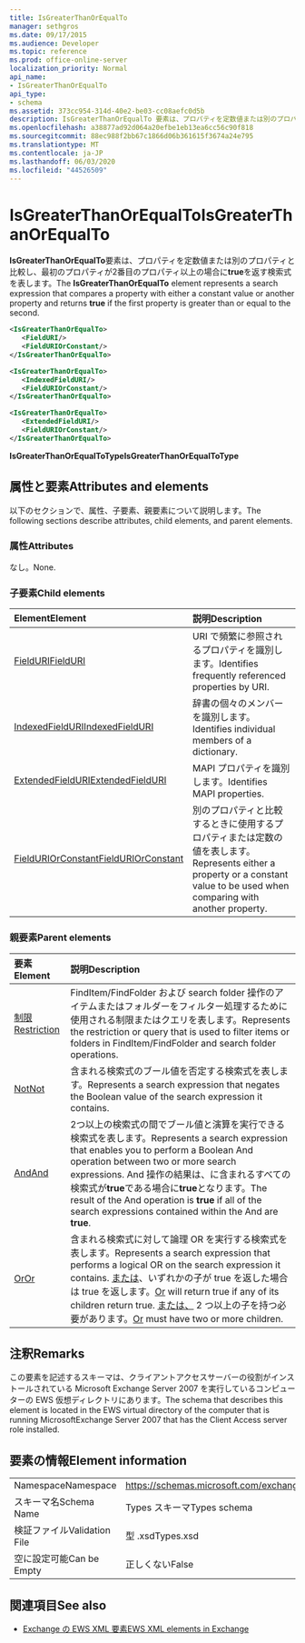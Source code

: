 ```yaml
---
title: IsGreaterThanOrEqualTo
manager: sethgros
ms.date: 09/17/2015
ms.audience: Developer
ms.topic: reference
ms.prod: office-online-server
localization_priority: Normal
api_name:
- IsGreaterThanOrEqualTo
api_type:
- schema
ms.assetid: 373cc954-314d-40e2-be03-cc08aefc0d5b
description: IsGreaterThanOrEqualTo 要素は、プロパティを定数値または別のプロパティと比較し、最初のプロパティが2番目のプロパティ以上の場合に true を返す検索式を表します。
ms.openlocfilehash: a38877ad92d064a20efbe1eb13ea6cc56c90f818
ms.sourcegitcommit: 88ec988f2bb67c1866d06b361615f3674a24e795
ms.translationtype: MT
ms.contentlocale: ja-JP
ms.lasthandoff: 06/03/2020
ms.locfileid: "44526509"
---
```

# <a name="isgreaterthanorequalto"></a><span data-ttu-id="353ac-103">IsGreaterThanOrEqualTo</span><span class="sxs-lookup"><span data-stu-id="353ac-103">IsGreaterThanOrEqualTo</span></span>

<span data-ttu-id="353ac-104">**IsGreaterThanOrEqualTo**要素は、プロパティを定数値または別のプロパティと比較し、最初のプロパティが2番目のプロパティ以上の場合に**true**を返す検索式を表します。</span><span class="sxs-lookup"><span data-stu-id="353ac-104">The **IsGreaterThanOrEqualTo** element represents a search expression that compares a property with either a constant value or another property and returns **true** if the first property is greater than or equal to the second.</span></span> 
  
```xml
<IsGreaterThanOrEqualTo>
   <FieldURI/>
   <FieldURIOrConstant/>
</IsGreaterThanOrEqualTo>
```

```xml
<IsGreaterThanOrEqualTo>
   <IndexedFieldURI/>
   <FieldURIOrConstant/>
</IsGreaterThanOrEqualTo>
```

```xml
<IsGreaterThanOrEqualTo>
   <ExtendedFieldURI/> 
   <FieldURIOrConstant/>
</IsGreaterThanOrEqualTo>
```

<span data-ttu-id="353ac-105">**IsGreaterThanOrEqualToType**</span><span class="sxs-lookup"><span data-stu-id="353ac-105">**IsGreaterThanOrEqualToType**</span></span>

## <a name="attributes-and-elements"></a><span data-ttu-id="353ac-106">属性と要素</span><span class="sxs-lookup"><span data-stu-id="353ac-106">Attributes and elements</span></span>

<span data-ttu-id="353ac-107">以下のセクションで、属性、子要素、親要素について説明します。</span><span class="sxs-lookup"><span data-stu-id="353ac-107">The following sections describe attributes, child elements, and parent elements.</span></span>
  
### <a name="attributes"></a><span data-ttu-id="353ac-108">属性</span><span class="sxs-lookup"><span data-stu-id="353ac-108">Attributes</span></span>

<span data-ttu-id="353ac-109">なし。</span><span class="sxs-lookup"><span data-stu-id="353ac-109">None.</span></span>
  
### <a name="child-elements"></a><span data-ttu-id="353ac-110">子要素</span><span class="sxs-lookup"><span data-stu-id="353ac-110">Child elements</span></span>

|<span data-ttu-id="353ac-111">**Element**</span><span class="sxs-lookup"><span data-stu-id="353ac-111">**Element**</span></span>|<span data-ttu-id="353ac-112">**説明**</span><span class="sxs-lookup"><span data-stu-id="353ac-112">**Description**</span></span>|
|:-----|:-----|
|[<span data-ttu-id="353ac-113">FieldURI</span><span class="sxs-lookup"><span data-stu-id="353ac-113">FieldURI</span></span>](fielduri.md) <br/> |<span data-ttu-id="353ac-114">URI で頻繁に参照されるプロパティを識別します。</span><span class="sxs-lookup"><span data-stu-id="353ac-114">Identifies frequently referenced properties by URI.</span></span>  <br/> |
|[<span data-ttu-id="353ac-115">IndexedFieldURI</span><span class="sxs-lookup"><span data-stu-id="353ac-115">IndexedFieldURI</span></span>](indexedfielduri.md) <br/> |<span data-ttu-id="353ac-116">辞書の個々のメンバーを識別します。</span><span class="sxs-lookup"><span data-stu-id="353ac-116">Identifies individual members of a dictionary.</span></span>  <br/> |
|[<span data-ttu-id="353ac-117">ExtendedFieldURI</span><span class="sxs-lookup"><span data-stu-id="353ac-117">ExtendedFieldURI</span></span>](extendedfielduri.md) <br/> |<span data-ttu-id="353ac-118">MAPI プロパティを識別します。</span><span class="sxs-lookup"><span data-stu-id="353ac-118">Identifies MAPI properties.</span></span>  <br/> |
|[<span data-ttu-id="353ac-119">FieldURIOrConstant</span><span class="sxs-lookup"><span data-stu-id="353ac-119">FieldURIOrConstant</span></span>](fielduriorconstant.md) <br/> |<span data-ttu-id="353ac-120">別のプロパティと比較するときに使用するプロパティまたは定数の値を表します。</span><span class="sxs-lookup"><span data-stu-id="353ac-120">Represents either a property or a constant value to be used when comparing with another property.</span></span>  <br/> |
   
### <a name="parent-elements"></a><span data-ttu-id="353ac-121">親要素</span><span class="sxs-lookup"><span data-stu-id="353ac-121">Parent elements</span></span>

|<span data-ttu-id="353ac-122">**要素**</span><span class="sxs-lookup"><span data-stu-id="353ac-122">**Element**</span></span>|<span data-ttu-id="353ac-123">**説明**</span><span class="sxs-lookup"><span data-stu-id="353ac-123">**Description**</span></span>|
|:-----|:-----|
|[<span data-ttu-id="353ac-124">制限</span><span class="sxs-lookup"><span data-stu-id="353ac-124">Restriction</span></span>](restriction.md) <br/> |<span data-ttu-id="353ac-125">FindItem/FindFolder および search folder 操作のアイテムまたはフォルダーをフィルター処理するために使用される制限またはクエリを表します。</span><span class="sxs-lookup"><span data-stu-id="353ac-125">Represents the restriction or query that is used to filter items or folders in FindItem/FindFolder and search folder operations.</span></span>  <br/> |
|[<span data-ttu-id="353ac-126">Not</span><span class="sxs-lookup"><span data-stu-id="353ac-126">Not</span></span>](not.md) <br/> |<span data-ttu-id="353ac-127">含まれる検索式のブール値を否定する検索式を表します。</span><span class="sxs-lookup"><span data-stu-id="353ac-127">Represents a search expression that negates the Boolean value of the search expression it contains.</span></span>  <br/> |
|[<span data-ttu-id="353ac-128">And</span><span class="sxs-lookup"><span data-stu-id="353ac-128">And</span></span>](and.md) <br/> |<span data-ttu-id="353ac-129">2つ以上の検索式の間でブール値と演算を実行できる検索式を表します。</span><span class="sxs-lookup"><span data-stu-id="353ac-129">Represents a search expression that enables you to perform a Boolean And operation between two or more search expressions.</span></span> <span data-ttu-id="353ac-130">And 操作の結果は、に含まれるすべての検索式が**true**である場合に**true**となります。</span><span class="sxs-lookup"><span data-stu-id="353ac-130">The result of the And operation is **true** if all of the search expressions contained within the And are **true**.</span></span>  <br/> |
|[<span data-ttu-id="353ac-131">Or</span><span class="sxs-lookup"><span data-stu-id="353ac-131">Or</span></span>](or.md) <br/> |<span data-ttu-id="353ac-132">含まれる検索式に対して論理 OR を実行する検索式を表します。</span><span class="sxs-lookup"><span data-stu-id="353ac-132">Represents a search expression that performs a logical OR on the search expression it contains.</span></span> <span data-ttu-id="353ac-133">[または](or.md)、いずれかの子が true を返した場合は true を返します。</span><span class="sxs-lookup"><span data-stu-id="353ac-133">[Or](or.md) will return true if any of its children return true.</span></span> <span data-ttu-id="353ac-134">[または、](or.md) 2 つ以上の子を持つ必要があります。</span><span class="sxs-lookup"><span data-stu-id="353ac-134">[Or](or.md) must have two or more children.</span></span>  <br/> |
   
## <a name="remarks"></a><span data-ttu-id="353ac-135">注釈</span><span class="sxs-lookup"><span data-stu-id="353ac-135">Remarks</span></span>

<span data-ttu-id="353ac-136">この要素を記述するスキーマは、クライアントアクセスサーバーの役割がインストールされている Microsoft Exchange Server 2007 を実行しているコンピューターの EWS 仮想ディレクトリにあります。</span><span class="sxs-lookup"><span data-stu-id="353ac-136">The schema that describes this element is located in the EWS virtual directory of the computer that is running MicrosoftExchange Server 2007 that has the Client Access server role installed.</span></span>
  
## <a name="element-information"></a><span data-ttu-id="353ac-137">要素の情報</span><span class="sxs-lookup"><span data-stu-id="353ac-137">Element information</span></span>

|||
|:-----|:-----|
|<span data-ttu-id="353ac-138">Namespace</span><span class="sxs-lookup"><span data-stu-id="353ac-138">Namespace</span></span>  <br/> |https://schemas.microsoft.com/exchange/services/2006/types  <br/> |
|<span data-ttu-id="353ac-139">スキーマ名</span><span class="sxs-lookup"><span data-stu-id="353ac-139">Schema Name</span></span>  <br/> |<span data-ttu-id="353ac-140">Types スキーマ</span><span class="sxs-lookup"><span data-stu-id="353ac-140">Types schema</span></span>  <br/> |
|<span data-ttu-id="353ac-141">検証ファイル</span><span class="sxs-lookup"><span data-stu-id="353ac-141">Validation File</span></span>  <br/> |<span data-ttu-id="353ac-142">型 .xsd</span><span class="sxs-lookup"><span data-stu-id="353ac-142">Types.xsd</span></span>  <br/> |
|<span data-ttu-id="353ac-143">空に設定可能</span><span class="sxs-lookup"><span data-stu-id="353ac-143">Can be Empty</span></span>  <br/> |<span data-ttu-id="353ac-144">正しくない</span><span class="sxs-lookup"><span data-stu-id="353ac-144">False</span></span>  <br/> |
   
## <a name="see-also"></a><span data-ttu-id="353ac-145">関連項目</span><span class="sxs-lookup"><span data-stu-id="353ac-145">See also</span></span>

- [<span data-ttu-id="353ac-146">Exchange の EWS XML 要素</span><span class="sxs-lookup"><span data-stu-id="353ac-146">EWS XML elements in Exchange</span></span>](ews-xml-elements-in-exchange.md)

